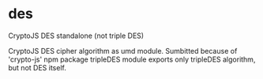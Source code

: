 # des
CryptoJS DES standalone (not triple DES)

CryptoJS DES cipher algorithm as umd module. Sumbitted because of 'crypto-js' npm package tripleDES module exports only tripleDES algorithm, but not DES itself.
